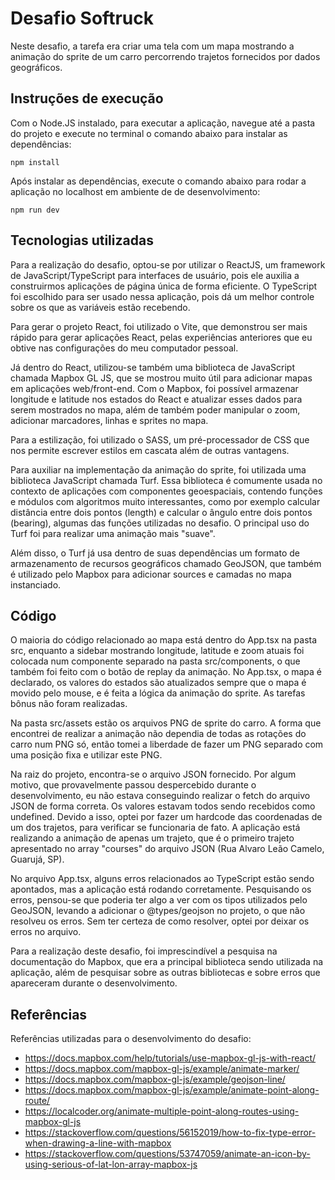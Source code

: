 # Desafio Softruck

Neste desafio, a tarefa era criar uma tela com um mapa mostrando a animação do sprite de um carro percorrendo trajetos fornecidos por dados geográficos.

## Instruções de execução

Com o Node.JS instalado, para executar a aplicação, navegue até a pasta do projeto e execute no terminal o comando abaixo para instalar as dependências:

`npm install`

Após instalar as dependências, execute o comando abaixo para rodar a aplicação no localhost em ambiente de de desenvolvimento:

`npm run dev`

## Tecnologias utilizadas

Para a realização do desafio, optou-se por utilizar o ReactJS, um framework de JavaScript/TypeScript para interfaces de usuário, pois ele auxilia a construirmos aplicações de página única de forma eficiente. O TypeScript foi escolhido para ser usado nessa aplicação, pois dá um melhor controle sobre os que as variáveis estão recebendo.

Para gerar o projeto React, foi utilizado o Vite, que demonstrou ser mais rápido para gerar aplicações React, pelas experiências anteriores que eu obtive nas configurações do meu computador pessoal.

Já dentro do React, utilizou-se também uma biblioteca de JavaScript chamada Mapbox GL JS, que se mostrou muito útil para adicionar mapas em aplicações web/front-end. Com o Mapbox, foi possível armazenar longitude e latitude nos estados do React e atualizar esses dados para serem mostrados no mapa, além de também poder manipular o zoom, adicionar marcadores, linhas e sprites no mapa.

Para a estilização, foi utilizado o SASS, um pré-processador de CSS que nos permite escrever estilos em cascata além de outras vantagens.

Para auxiliar na implementação da animação do sprite, foi utilizada uma biblioteca JavaScript chamada Turf. Essa biblioteca é comumente usada no contexto de aplicações com componentes geoespaciais, contendo funções e módulos com algoritmos muito interessantes, como por exemplo calcular distância entre dois pontos (length) e calcular o ângulo entre dois pontos (bearing), algumas das funções utilizadas no desafio. O principal uso do Turf foi para realizar uma animação mais "suave".

Além disso, o Turf já usa dentro de suas dependências um formato de armazenamento de recursos geográficos chamado GeoJSON, que também é utilizado pelo Mapbox para adicionar sources e camadas no mapa instanciado.

## Código

O maioria do código relacionado ao mapa está dentro do App.tsx na pasta src, enquanto a sidebar mostrando longitude, latitude e zoom atuais foi colocada num componente separado na pasta src/components, o que também foi feito com o botão de replay da animação. No App.tsx, o mapa é declarado, os valores do estados são atualizados sempre que o mapa é movido pelo mouse, e é feita a lógica da animação do sprite. As tarefas bônus não foram realizadas.

Na pasta src/assets estão os arquivos PNG de sprite do carro. A forma que encontrei de realizar a animação não dependia de todas as rotações do carro num PNG só, então tomei a liberdade de fazer um PNG separado com uma posição fixa e utilizar este PNG.

Na raiz do projeto, encontra-se o arquivo JSON fornecido. Por algum motivo, que provavelmente passou despercebido durante o desenvolvimento, eu não estava conseguindo realizar o fetch do arquivo JSON de forma correta. Os valores estavam todos sendo recebidos como undefined. Devido a isso, optei por fazer um hardcode das coordenadas de um dos trajetos, para verificar se funcionaria de fato. A aplicação está realizando a animação de apenas um trajeto, que é o primeiro trajeto apresentado no array "courses" do arquivo JSON (Rua Alvaro Leão Camelo, Guarujá, SP).

No arquivo App.tsx, alguns erros relacionados ao TypeScript estão sendo apontados, mas a aplicação está rodando corretamente. Pesquisando os erros, pensou-se que poderia ter algo a ver com os tipos utilizados pelo GeoJSON, levando a adicionar o @types/geojson no projeto, o que não resolveu os erros. Sem ter certeza de como resolver, optei por deixar os erros no arquivo.

Para a realização deste desafio, foi imprescindível a pesquisa na documentação do Mapbox, que era a principal biblioteca sendo utilizada na aplicação, além de pesquisar sobre as outras bibliotecas e sobre erros que apareceram durante o desenvolvimento.

## Referências

Referências utilizadas para o desenvolvimento do desafio:

- https://docs.mapbox.com/help/tutorials/use-mapbox-gl-js-with-react/
- https://docs.mapbox.com/mapbox-gl-js/example/animate-marker/
- https://docs.mapbox.com/mapbox-gl-js/example/geojson-line/
- https://docs.mapbox.com/mapbox-gl-js/example/animate-point-along-route/
- https://localcoder.org/animate-multiple-point-along-routes-using-mapbox-gl-js
- https://stackoverflow.com/questions/56152019/how-to-fix-type-error-when-drawing-a-line-with-mapbox
- https://stackoverflow.com/questions/53747059/animate-an-icon-by-using-serious-of-lat-lon-array-mapbox-js